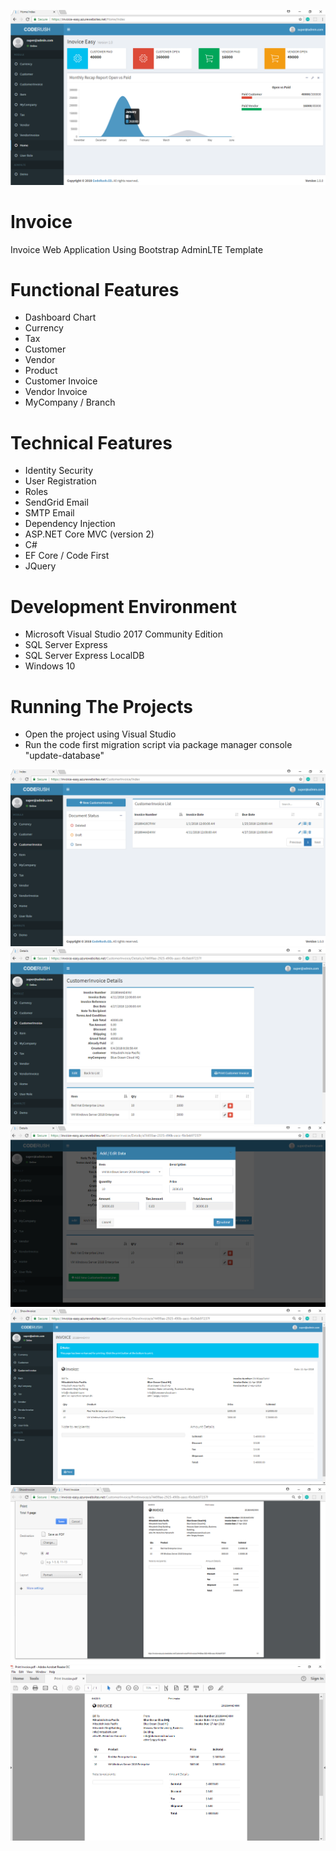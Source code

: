 ![invoice](netcore/wwwroot/images/inv1.png)

# Invoice
Invoice Web Application Using Bootstrap AdminLTE Template

# Functional Features
- Dashboard Chart
- Currency
- Tax
- Customer
- Vendor
- Product
- Customer Invoice
- Vendor Invoice
- MyCompany / Branch

# Technical Features
- Identity Security
- User Registration
- Roles
- SendGrid Email
- SMTP Email
- Dependency Injection
- ASP.NET Core MVC (version 2)
- C#
- EF Core / Code First
- JQuery

# Development Environment
- Microsoft Visual Studio 2017 Community Edition
- SQL Server Express
- SQL Server Express LocalDB
- Windows 10

# Running The Projects
- Open the project using Visual Studio
- Run the code first migration script via package manager console "update-database"

![invoice](netcore/wwwroot/images/inv2.png)
![invoice](netcore/wwwroot/images/inv3.png)
![invoice](netcore/wwwroot/images/inv4.png)
![invoice](netcore/wwwroot/images/inv5.png)
![invoice](netcore/wwwroot/images/inv6.png)
![invoice](netcore/wwwroot/images/inv7.png)


